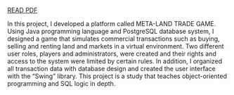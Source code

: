 [READ PDF ](https://drive.google.com/file/d/1LG-Bg1j2zCGv4OH50DXEeA8PK0Ya-qzh/view?usp=sharing)

In this project, I developed a platform called META-LAND TRADE GAME. Using Java programming language and PostgreSQL database system, I designed a game that simulates commercial transactions such as buying, selling and renting land and markets in a virtual environment. Two different user roles, players and administrators, were created and their rights and access to the system were limited by certain rules. In addition, I organized all transaction data with database design and created the user interface with the “Swing” library. This project is a study that teaches object-oriented programming and SQL logic in depth.













